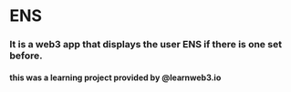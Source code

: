 # ENS
### It is a web3 app that displays the user ENS if there is one set before.
#### this was a learning project provided by @learnweb3.io
